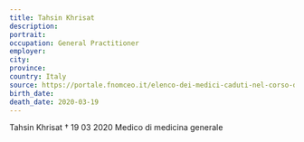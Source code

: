 ```yaml
---
title: Tahsin Khrisat
description: 
portrait: 
occupation: General Practitioner
employer: 
city: 
province: 
country: Italy
source: https://portale.fnomceo.it/elenco-dei-medici-caduti-nel-corso-dellepidemia-di-covid-19/
birth_date: 
death_date: 2020-03-19
---
```


Tahsin Khrisat † 19 03 2020
Medico di medicina generale